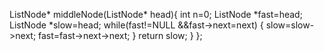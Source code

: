 ListNode* middleNode(ListNode* head){
int n=0;
ListNode *fast=head;
ListNode *slow=head;
while(fast!=NULL &&fast->next=next)
{
slow=slow->next;
fast=fast->next->next;
}
return slow;
}
};